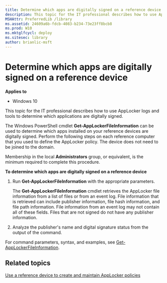 ```yaml
---
title: Determine which apps are digitally signed on a reference device (Windows 10)
description: This topic for the IT professional describes how to use AppLocker logs and tools to determine which applications are digitally signed.
MSHAttr: PreferredLib /library
ms.assetid: 24609a6b-fdcb-4083-b234-73e23ff8bcb8
ms.prod: W10
ms.mktglfcycl: deploy
ms.sitesec: library
author: brianlic-msft
---
```


# Determine which apps are digitally signed on a reference device


**Applies to**

-   Windows 10

This topic for the IT professional describes how to use AppLocker logs and tools to determine which applications are digitally signed.

The Windows PowerShell cmdlet **Get-AppLockerFileInformation** can be used to determine which apps installed on your reference devices are digitally signed. Perform the following steps on each reference computer that you used to define the AppLocker policy. The device does not need to be joined to the domain.

Membership in the local **Administrators** group, or equivalent, is the minimum required to complete this procedure.

**To determine which apps are digitally signed on a reference device**

1.  Run **Get-AppLockerFileInformation** with the appropriate parameters.

    The **Get-AppLockerFileInformation** cmdlet retrieves the AppLocker file information from a list of files or from an event log. File information that is retrieved can include publisher information, file hash information, and file path information. File information from an event log may not contain all of these fields. Files that are not signed do not have any publisher information.

2.  Analyze the publisher's name and digital signature status from the output of the command.

For command parameters, syntax, and examples, see [Get-AppLockerFileInformation](http://technet.microsoft.com/library/ee460961.aspx).

## Related topics


[Use a reference device to create and maintain AppLocker policies](use-a-reference-computer-to-create-and-maintain-applocker-policies.md)

 

 





